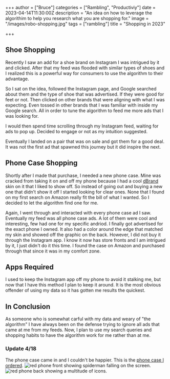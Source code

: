 +++
author = ["Bruce"]
categories = ["Rambling", "Productiviy"]
date = 2023-04-14T11:30:00Z
description = "An idea on how to leverage the algorithim to help you research what you are shopping for."
image = "/images/robo-shopping.jpg"
tags = ["rambling"]
title = "Shopping in 2023"

+++

## Shoe Shopping

Recently I saw an add for a shoe brand on Instagram I was intrigued by it and clicked. After that my feed was flooded with similar types of shoes and I realized this is a powerful way for consumers to use the algorithm to their advantage. 

So I sat on the idea, followed the Instagram page, and Google searched about them and the type of shoe that was advertised. If they were good for feet or not. Then clicked on other brands that were aligning with what I was expecting. Even tossed in other brands that I was familiar with inside my Google search. All in order to tune the algorithm to feed me more ads that I was looking for. 

I would then spend time scrolling through my Instagram feed, waiting for ads to pop up. Decided to engage or not as my intuition suggested. 

Eventually I landed on a pair that was on sale and got them for a good deal. It was not the first ad that spawned this journey but it did inspire the next.

## Phone Case Shopping

Shortly after I made that purchase, I needed a new phone case. Mine was cracked from taking it on and off my phone because I had a cool [dBrand](https://dbrand.com/shop/samsung-galaxy-s23-ultra-skins) skin on it that I liked to show off. So instead of going out and buying a new one that didn’t show it off I started looking for clear ones. None that I found on my first search on Amazon really fit the bill of what I wanted. So I decided to let the algorithm find one for me. 

Again, I went through and interacted with every phone case ad I saw. Eventually my feed was all phone case ads. A lot of them were cool and interesting, few had one for my specific andriod. I finally got advertised for the exact phone I owned. It also had a color around the edge that matched my skin and showed off the graphic on the back. However, I did not buy it through the Instagram app. I know it now has store fronts and I am intrigued by it, I just didn't do it this time. I found the case on Amazon and purchased through that since it was in my comfort zone.

## Apps Required

I used to keep the Instagram app off my phone to avoid it stalking me, but now that I have this method I plan to keep it around. It is the most obvious offender of using my data so it has gotten me results the quickest. 

## In Conclusion

As someone who is somewhat carful with my data and weary of "the algorithm" I have always been on the defense trying to ignore all ads that came at me from my feeds. Now, I plan to use my search queries and shopping habits to have the algorithm work for me rather than at me. 

### Update 4/18
The phone case came in and I couldn't be happier. This is the [phone case I ordered](https://www.amazon.com/dp/B08NV3P241?ref=ppx_yo2ov_dt_b_product_details&th=1). 
![red phone front showing spiderman falling on the screen.](/images/phone-front.jpg)
![red phone back showing a multitude of icons.](/images/phone-back.jpg)